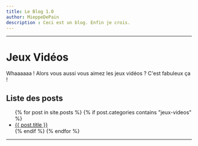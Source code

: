 ```yaml
---
title: Le Blog 1.0
author: MieppeDePain
description : Ceci est un blog. Enfin je crois.
---
```


---
# Jeux Vidéos
Whaaaaaa ! Alors vous aussi vous aimez les jeux vidéos ? C'est fabuleux ça !

## Liste des posts
<ul>
{% for post in site.posts %}
{% if post.categories contains "jeux-videos" %}
    <li>
        <a href="{{ post.url }}" title="{{ post.title }}">{{ post.title }}</a>
    </li>
{% endif %}
{% endfor %}
</ul>

--- 